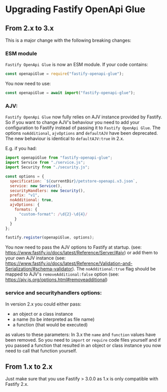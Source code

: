 # Upgrading Fastify OpenApi Glue

## From 2.x to 3.x

This is a major change with the following breaking changes:

### ESM module

`Fastify OpenApi Glue` is now an ESM module. If your code contains:

```javascript
const openapiGlue = require("fastify-openapi-glue");
``` 

You now need to use:

```javascript
const openapiGlue = await import("fastify-openapi-glue");
```

### AJV: 
`Fastify OpenApi Glue` now fully relies on AJV instance provided by Fastify.
So if you want to change AJV's behaviour you need to add your configuration to Fastify instead of passing it to `Fastify OpenApi Glue`. The options `noAdditional`, `ajvOptions` and `defaultAJV` have been deprecated. The new behaviour is identical to `defaultAJV:true` in 2.x.

E.g. if you had:

```javascript
import openapiGlue from "fastify-openapi-glue";
import Service from "./service.js";
import Security from "./security.js";

const options = {
  specification: `${currentDir}/petstore-openapi.v3.json`,
  service: new Service(),
  securityHandlers: new Security(),
  prefix: "v1",
  noAdditional: true,
  ajvOptions: {
    formats: {
      "custom-format": /\d{2}-\d{4}/
    }
  }
};

fastify.register(openapiGlue, options);

```

You now need to pass the AJV options to Fastify at startup. (see: https://www.fastify.io/docs/latest/Reference/Server/#ajv) or add them to your own AJV instance (see: https://www.fastify.io/docs/latest/Reference/Validation-and-Serialization/#schema-validator).  The `noAdditional:true` flag should be mapped to AJV's `removeAdditional:false` option (see: https://ajv.js.org/options.html#removeadditional)

### service and securityhandlers options:

In version 2.x you could either pass:
- an object or a class instance
- a name (to be interpreted as file name)
- a function (that would be executed)

as values to these parameters:
In 3.x the `name` and `function` values have been removed. So you need to `import` or `require` code files yourself and if you passed a function that resulted in an object or class instance you now need to call that function yourself.


## From 1.x to 2.x
Just make sure that you use Fastify > 3.0.0 as 1.x is only compatible with Fastify 2.x.

